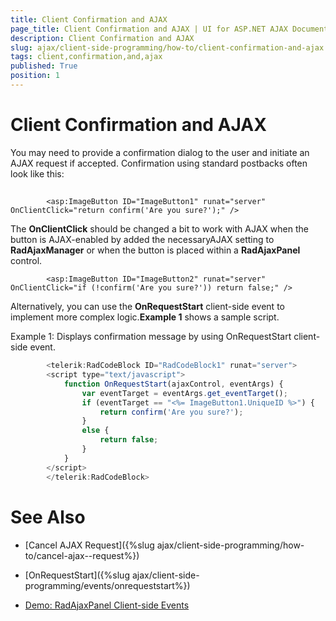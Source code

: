 ```yaml
---
title: Client Confirmation and AJAX
page_title: Client Confirmation and AJAX | UI for ASP.NET AJAX Documentation
description: Client Confirmation and AJAX
slug: ajax/client-side-programming/how-to/client-confirmation-and-ajax
tags: client,confirmation,and,ajax
published: True
position: 1
---
```


# Client Confirmation and AJAX



You may need to provide a confirmation dialog to the user and initiate an AJAX request if accepted. Confirmation using standard postbacks often look like this:

## 

````ASPNET
	    <asp:ImageButton ID="ImageButton1" runat="server" OnClientClick="return confirm('Are you sure?');" />
````



The __OnClientClick__ should be changed a bit to work with AJAX when the button is AJAX-enabled by added the necessaryAJAX setting to __RadAjaxManager__ or when the button is placed within a __RadAjaxPanel__ control.

````ASPNET
	    <asp:ImageButton ID="ImageButton2" runat="server" OnClientClick="if (!confirm('Are you sure?')) return false;" />
````



Alternatively, you can use the __OnRequestStart__ client-side event to implement more complex logic.__Example 1__ shows a sample script.

Example 1: Displays confirmation message by using OnRequestStart client-side event.

````JavaScript
	    <telerik:RadCodeBlock ID="RadCodeBlock1" runat="server">
	    <script type="text/javascript">
	        function OnRequestStart(ajaxControl, eventArgs) {
	            var eventTarget = eventArgs.get_eventTarget(); 
	            if (eventTarget == "<%= ImageButton1.UniqueID %>") {
	                return confirm('Are you sure?');
	            }
	            else {
	                return false;
	            }
	        }
	    </script>
	    </telerik:RadCodeBlock>
````



# See Also

 * [Cancel AJAX  Request]({%slug ajax/client-side-programming/how-to/cancel-ajax--request%})

 * [OnRequestStart]({%slug ajax/client-side-programming/events/onrequeststart%})

 * [Demo: RadAjaxPanel Client-side Events](http://demos.telerik.com/aspnet-ajax/ajax/examples/panel/clientevents/defaultcs.aspx)

